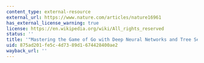 ```yaml
---
content_type: external-resource
external_url: https://www.nature.com/articles/nature16961
has_external_license_warning: true
license: https://en.wikipedia.org/wiki/All_rights_reserved
status: ''
title: '"Mastering the Game of Go with Deep Neural Networks and Tree Search."'
uid: 875ad201-fe5c-4d73-89d1-674428400ae2
wayback_url: ''
---
```

